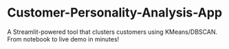 # Customer-Personality-Analysis-App
A Streamlit-powered tool that clusters customers using KMeans/DBSCAN. From notebook to live demo in minutes!  

